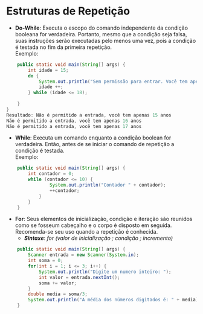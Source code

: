 # Estruturas de Repetição

* **Do-While**: Executa o escopo do comando independente da condição booleana for verdadeira. Portanto, mesmo que a condição seja falsa, suas instruções serão executadas pelo menos uma vez, pois a condição é testada no fim da primeira repetição.  
Exemplo: 
~~~java
    public static void main(String[] args) {
        int idade = 15;
        do {
            System.out.println("Sem permissão para entrar. Você tem apenas " + idade + " anos.");
            idade ++;
        } while (idade <= 18);
        
    }
}
Resultado: Não é permitido a entrada, você tem apenas 15 anos
Não é permitido a entrada, você tem apenas 16 anos
Não é permitido a entrada, você tem apenas 17 anos
~~~


* **While**: Executa um comando enquanto a condição boolean for verdadeira. Então, antes de se iniciar o comando de repetição a condição é testada.  
Exemplo:
~~~java
    public static void main(String[] args) {
        int contador = 0;
        while (contador <= 10) {
                System.out.println("Contador " + contador);
                ++contador;
            }
        }
    }
~~~


* **For**: Seus elementos de inicialização, condição e iteração são reunidos como se fosseum cabeçalho e o corpo é disposto em seguida. Recomenda-se seu uso quando a repetição é conhecida.  
    * ***Sintaxe***: *for (valor de inicialização ; condição ; incremento)* 

~~~java 
    public static void main(String[] args) {
        Scanner entrada = new Scanner(System.in);
        int soma = 0;
        for(int i = 1; i <= 3; i++) { 
            System.out.println("Digite um numero inteiro: ");
            int valor = entrada.nextInt();
            soma += valor;
        }
        double media = soma/3;
        System.out.println("A média dos números digitados é: " + media);
    }
~~~